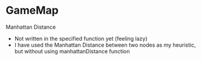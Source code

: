 # GameMap
Manhattan Distance
- Not written in the specified function yet (feeling lazy)
- I have used the Manhattan Distance between two nodes as my heuristic, 
but without using manhattanDistance function
